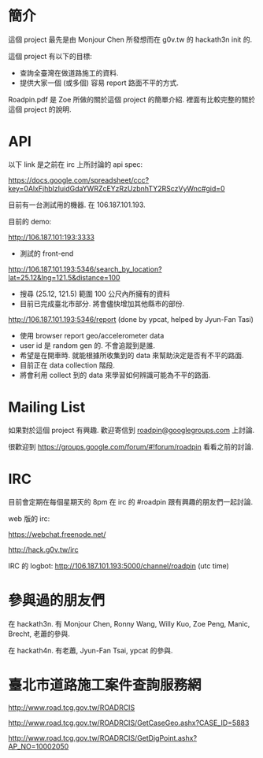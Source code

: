 簡介
==========
這個 project 最先是由 Monjour Chen 所發想而在 g0v.tw 的 hackath3n init 的.

這個 project 有以下的目標:
* 查詢全臺灣在做道路施工的資料.
* 提供大家一個 (或多個) 容易 report 路面不平的方式.

Roadpin.pdf 是 Zoe 所做的關於這個 project 的簡單介紹.
裡面有比較完整的關於這個 project 的說明.

API
==========
以下 link 是之前在 irc 上所討論的 api spec:

https://docs.google.com/spreadsheet/ccc?key=0AlxFjhblzIuidGdaYWRZcEYzRzUzbnhTY2RSczVyWnc#gid=0

目前有一台測試用的機器. 在 106.187.101.193.

目前的 demo:

http://106.187.101:193:3333
* 測試的 front-end

http://106.187.101.193:5346/search_by_location?lat=25.12&lng=121.5&distance=100
* 搜尋 (25.12, 121.5) 範圍 100 公尺內所擁有的資料
* 目前已完成臺北市部分. 將會儘快增加其他縣市的部份.

http://106.187.101.193:5346/report (done by ypcat, helped by Jyun-Fan Tasi)
* 使用 browser report geo/accelerometer data
* user id 是 random gen 的. 不會追蹤到是誰.
* 希望是在開車時. 就能根據所收集到的 data 來幫助決定是否有不平的路面.
* 目前正在 data collection 階段.
* 將會利用 collect 到的 data 來學習如何辨識可能為不平的路面.

Mailing List
==========
如果對於這個 project 有興趣. 歡迎寄信到 roadpin@googlegroups.com 上討論.

很歡迎到 https://groups.google.com/forum/#!forum/roadpin 看看之前的討論.

IRC
==========
目前會定期在每個星期天的 8pm 在 irc 的 #roadpin 跟有興趣的朋友們一起討論.

web 版的 irc:

https://webchat.freenode.net/

http://hack.g0v.tw/irc

IRC 的 logbot: http://106.187.101.193:5000/channel/roadpin (utc time)

參與過的朋友們
==========
在 hackath3n. 有 Monjour Chen, Ronny Wang, Willy Kuo, Zoe Peng, Manic, Brecht, 老蕭的參與.

在 hackath4n. 有老蕭, Jyun-Fan Tsai, ypcat 的參與.

臺北市道路施工案件查詢服務網
==========
http://www.road.tcg.gov.tw/ROADRCIS

http://www.road.tcg.gov.tw/ROADRCIS/GetCaseGeo.ashx?CASE_ID=5883

http://www.road.tcg.gov.tw/ROADRCIS/GetDigPoint.ashx?AP_NO=10002050

